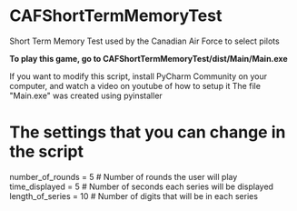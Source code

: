 # CAFShortTermMemoryTest
Short Term Memory Test used by the Canadian Air Force to select pilots

<b>To play this game, go to CAFShortTermMemoryTest/dist/Main/Main.exe</b>

If you want to modify this script,
install PyCharm Community on your computer,
and watch a video on youtube of how to setup it
The file "Main.exe" was created using pyinstaller

# The settings that you can change in the script
number_of_rounds = 5  # Number of rounds the user will play <br>
time_displayed = 5  # Number of seconds each series will be displayed <br>
length_of_series = 10  # Number of digits that will be in each series <br>
